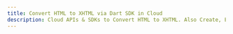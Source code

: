 ---title: Convert HTML to XHTML via Dart SDK in Clouddescription: Cloud APIs & SDKs to Convert HTML to XHTML. Also Create, Edit & Render Microsoft Word & OpenOffice documents in the Cloud.---